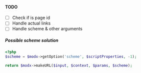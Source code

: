 #### TODO

- [ ] Check if is page id
- [ ] Handle actual links
- [ ] Handle scheme & other arguments

##### Possible scheme solution
```php
<?php
$scheme = $modx->getOption('scheme', $scriptProperties, -1);

return $modx->makeURL($input, $context, $params, $scheme);
```
